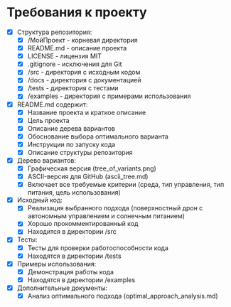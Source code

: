 # Требования к проекту

- [x] Структура репозитория:
  - [x] /МойПроект - корневая директория
  - [x] README.md - описание проекта
  - [x] LICENSE - лицензия MIT
  - [x] .gitignore - исключения для Git
  - [x] /src - директория с исходным кодом
  - [x] /docs - директория с документацией
  - [x] /tests - директория с тестами
  - [x] /examples - директория с примерами использования

- [x] README.md содержит:
  - [x] Название проекта и краткое описание
  - [x] Цель проекта
  - [x] Описание дерева вариантов
  - [x] Обоснование выбора оптимального варианта
  - [x] Инструкции по запуску кода
  - [x] Описание структуры репозитория

- [x] Дерево вариантов:
  - [x] Графическая версия (tree_of_variants.png)
  - [x] ASCII-версия для GitHub (ascii_tree.md)
  - [x] Включает все требуемые критерии (среда, тип управления, тип питания, цель использования)

- [x] Исходный код:
  - [x] Реализация выбранного подхода (поверхностный дрон с автономным управлением и солнечным питанием)
  - [x] Хорошо прокомментированный код
  - [x] Находится в директории /src

- [x] Тесты:
  - [x] Тесты для проверки работоспособности кода
  - [x] Находятся в директории /tests

- [x] Примеры использования:
  - [x] Демонстрация работы кода
  - [x] Находятся в директории /examples

- [x] Дополнительные документы:
  - [x] Анализ оптимального подхода (optimal_approach_analysis.md)
